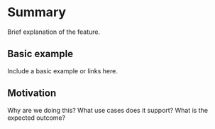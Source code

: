 # Summary

Brief explanation of the feature.

## Basic example

Include a basic example or links here.

## Motivation

Why are we doing this? What use cases does it support? What is the expected outcome?
